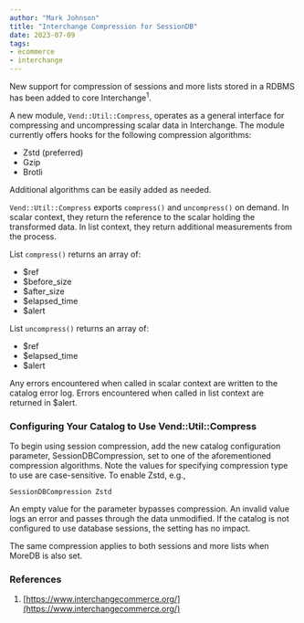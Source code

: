 ```yaml
---
author: "Mark Johnson"
title: "Interchange Compression for SessionDB"
date: 2023-07-09
tags:
- ecommerce
- interchange
---
```


New support for compression of sessions and more lists stored in a RDBMS has been added to core Interchange<sup>1</sup>.

A new module, `Vend::Util::Compress`, operates as a general interface for compressing and uncompressing scalar data in Interchange. The module currently offers hooks for the following compression algorithms:

* Zstd (preferred)
* Gzip
* Brotli

Additional algorithms can be easily added as needed.

`Vend::Util::Compress` exports `compress()` and `uncompress()` on demand. In scalar context, they return the reference to the scalar holding the transformed data. In list context, they return additional measurements from the process.

List `compress()` returns an array of:

* $ref
* $before_size
* $after_size
* $elapsed_time
* $alert

List `uncompress()` returns an array of:

* $ref
* $elapsed_time
* $alert

Any errors encountered when called in scalar context are written to the catalog error log. Errors encountered when called in list context are returned in $alert.

### Configuring Your Catalog to Use Vend::Util::Compress

To begin using session compression, add the new catalog configuration parameter, SessionDBCompression, set to one of the aforementioned compression algorithms. Note the values for specifying compression type to use are case-sensitive. To enable Zstd, e.g.,

```plain
SessionDBCompression Zstd
```

An empty value for the parameter bypasses compression. An invalid value logs an error and passes through the data unmodified. If the catalog is not configured to use database sessions, the setting has no impact.

The same compression applies to both sessions and more lists when MoreDB is also set.

### References

1. [https://www.interchangecommerce.org/](https://www.interchangecommerce.org/)
